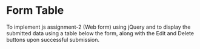 # Form Table
To implement js assignment-2 (Web form) using jQuery and to display the submitted data using a table below the form, along with the Edit and Delete buttons upon successful submission.